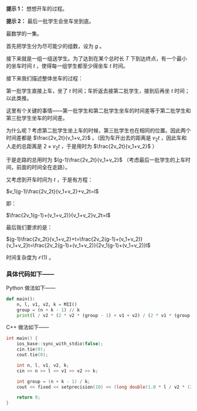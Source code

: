 **提示 1：** 想想开车的过程。

**提示 2：** 最后一批学生会坐车坐到底。

最数学的一集。

首先把学生分为尽可能少的组数，设为 $g$ 。

接下来就是一组一组送学生。为了达到在某个总时长 $T$ 下到达终点，有一个最小的坐车时间 $t$ ，使得每一组学生都至少得坐车 $t$ 时间。

接下来我们描述整体坐车的过程：

第一批学生直接上车，坐了 $t$ 时间；车折返去接第二批学生，接到后再坐 $t$ 时间；以此类推。

这里有个关键的事情——第一批学生和第二批学生坐车的时间差等于第二批学生和第三批学生坐车的时间差。

为什么呢？考虑第二批学生坐上车的时候，第三批学生也在相同的位置。因此两个时间差都是 $\frac{2v_2t}{v_1+v_2}$ 。（因为车开出去的距离是 $v_2t$ ，因此车和人走的总距离是 $2\times v_2t$ ，于是用时为 $\frac{2v_2t}{v_1+v_2}$ ）

于是走路的总用时为 $(g-1)\frac{2v_2t}{v_1+v_2}$ （考虑最后一批学生的上车时间，前面的时间全在走路）。

又考虑到开车时间为 $t$ ，于是有方程：

$v_1(g-1)\frac{2v_2t}{v_1+v_2}+v_2t=l$

即：

$\frac{2v_1(g-1)+(v_1+v_2)}{v_1+v_2}v_2t=l$

最后我们要求的是：

$(g-1)\frac{2v_2t}{v_1+v_2}+t=\frac{2v_2(g-1)+(v_1+v_2)}{v_1+v_2}t=\frac{2v_2(g-1)+(v_1+v_2)}{2v_1(g-1)+(v_1+v_2)}l$

时间复杂度为 $\mathcal{O}(1)$ 。

### 具体代码如下——

Python 做法如下——

```Python []
def main():
    n, l, v1, v2, k = MII()
    group = (n + k - 1) // k
    print(l / v2 * (2 * v2 * (group - 1) + v1 + v2) / (2 * v1 * (group - 1) + (v1 + v2)))
```

C++ 做法如下——

```cpp []
int main() {
    ios_base::sync_with_stdio(false);
    cin.tie(0);
    cout.tie(0);

    int n, l, v1, v2, k;
    cin >> n >> l >> v1 >> v2 >> k;

    int group = (n + k - 1) / k;
    cout << fixed << setprecision(10) << (long double)1.0 * l / v2 * (2ll * v2 * (group - 1) + v1 + v2) / (2ll * v1 * (group - 1) + v1 + v2);

    return 0;
}
```